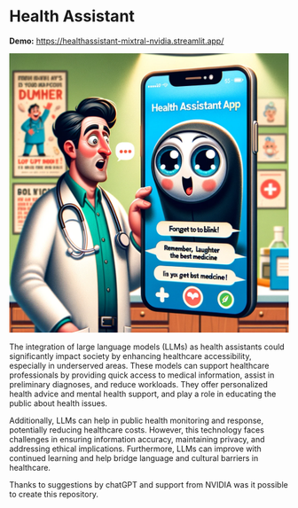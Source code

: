 # Health Assistant

__Demo:__ https://healthassistant-mixtral-nvidia.streamlit.app/

![](https://github.com/suhasmaddali/health_assistant/blob/main/Images/health_assistant_app.png)

The integration of large language models (LLMs) as health assistants could significantly impact society by enhancing healthcare accessibility, especially in underserved areas. These models can support healthcare professionals by providing quick access to medical information, assist in preliminary diagnoses, and reduce workloads. They offer personalized health advice and mental health support, and play a role in educating the public about health issues. 

Additionally, LLMs can help in public health monitoring and response, potentially reducing healthcare costs. However, this technology faces challenges in ensuring information accuracy, maintaining privacy, and addressing ethical implications. Furthermore, LLMs can improve with continued learning and help bridge language and cultural barriers in healthcare.

Thanks to suggestions by chatGPT and support from NVIDIA was it possible to create this repository.
